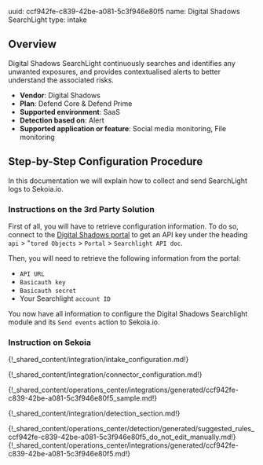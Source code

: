 uuid: ccf942fe-c839-42be-a081-5c3f946e80f5
name: Digital Shadows SearchLight
type: intake

## Overview

Digital Shadows SearchLight continuously searches and identifies any unwanted exposures, and provides contextualised alerts to better understand the associated risks.

- **Vendor**: Digital Shadows
- **Plan**: Defend Core & Defend Prime
- **Supported environment**: SaaS
- **Detection based on**: Alert
- **Supported application or feature**: Social media monitoring, File monitoring

## Step-by-Step Configuration Procedure

In this documentation we will explain how to collect and send SearchLight logs to Sekoia.io.

### Instructions on the 3rd Party Solution

First of all, you will have to retrieve configuration information.
To do so, connect to the [Digital Shadows portal](https://portal-digitalshadows.com/) to get an API key under the heading `api` > "`tored Objects` > `Portal` > `Searchlight API doc`.

Then, you will need to retrieve the following information from the portal:

- `API URL`
- `Basicauth key`
- `Basicauth secret`
- Your Searchlight `account ID`

You now have all information to configure the Digital Shadows Searchlight module and its `Send events` action to Sekoia.io.

### Instruction on Sekoia

{!_shared_content/integration/intake_configuration.md!}

{!_shared_content/integration/connector_configuration.md!}

{!_shared_content/operations_center/integrations/generated/ccf942fe-c839-42be-a081-5c3f946e80f5_sample.md!}

{!_shared_content/integration/detection_section.md!}

{!_shared_content/operations_center/detection/generated/suggested_rules_ccf942fe-c839-42be-a081-5c3f946e80f5_do_not_edit_manually.md!}
{!_shared_content/operations_center/integrations/generated/ccf942fe-c839-42be-a081-5c3f946e80f5.md!}

